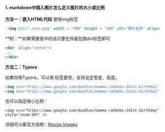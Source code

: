 #### 1. markdown中插入图片怎么定义图片的大小或比例

**方法一：嵌入HTML代码**
使用img标签

```html
 <img src="./xxx.png" width = "300" height = "200" alt="图片名称" align=center />
```

**附：**如果需要居中的话只要在外面包围div标签即可

```html
<div  align="center">    
...
</div>
```



**方法二：Typora**

如果你用Typora，可以用<img> 标签更改，支持设定宽度、高度。

```markdown
<img src="https://www.google.com/doodles/kamma-rahbeks-241st-birthday" width="200px" />
<img src="https://www.google.com/doodles/kamma-rahbeks-241st-birthday" style="height:200px" />
```

也可以指定缩小比例：

```text
<img src="https://www.google.com/doodles/kamma-rahbeks-241st-birthday" style="zoom:50%" />
```

详细可以看官方说明：[Resize Images](https://link.zhihu.com/?target=http%3A//support.typora.io/Resize-Image/)

